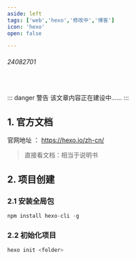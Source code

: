 ```yaml
---
aside: left
tags: ['web','hexo','修改中','博客']
icon: 'hexo'
open: false

---
```

 
###### 24082701
 
<br/>


::: danger <Badge type='warning'>警告</Badge>
该文章内容正在建设中......
:::

## 1. 官方文档

官网地址 ： https://hexo.io/zh-cn/  

> 直接看文档：相当于说明书

## 2. 项目创建

### 2.1 安装全局包

```js
npm install hexo-cli -g
```

### 2.2 初始化项目

```js
hexo init <folder>
```

